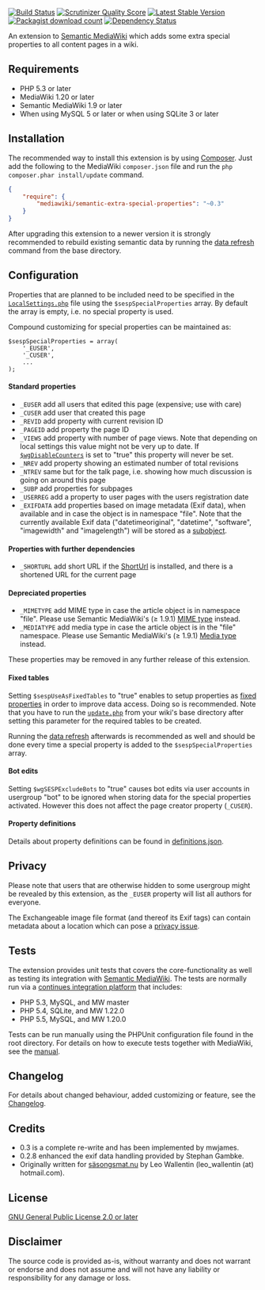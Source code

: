 [![Build Status](https://travis-ci.org/SemanticMediaWiki/SemanticExtraSpecialProperties.png?branch=master)](https://travis-ci.org/SemanticMediaWiki/SemanticExtraSpecialProperties)
[![Scrutinizer Quality Score](https://scrutinizer-ci.com/g/SemanticMediaWiki/SemanticExtraSpecialProperties/badges/quality-score.png?s=9cc8ce493f63f5c2c22db71b2061b4b8c21f43ba)](https://scrutinizer-ci.com/g/SemanticMediaWiki/SemanticExtraSpecialProperties/)
[![Latest Stable Version](https://poser.pugx.org/mediawiki/semantic-extra-special-properties/version.png)](https://packagist.org/packages/mediawiki/semantic-extra-special-properties)
[![Packagist download count](https://poser.pugx.org/mediawiki/semantic-extra-special-properties/d/total.png)](https://packagist.org/packages/mediawiki/semantic-extra-special-properties)
[![Dependency Status](https://www.versioneye.com/php/mediawiki:semantic-extra-special-properties/badge.png)](https://www.versioneye.com/php/mediawiki:semantic-extra-special-properties)

An extension to [Semantic MediaWiki][smw] which adds some extra special properties to all content pages in a wiki.

## Requirements

- PHP 5.3 or later
- MediaWiki 1.20 or later
- Semantic MediaWiki 1.9 or later
- When using MySQL 5 or later or when using SQLite 3 or later

## Installation

The recommended way to install this extension is by using [Composer][composer]. Just add the following to the
MediaWiki `composer.json` file and run the ``php composer.phar install/update`` command.

```json
{
	"require": {
		"mediawiki/semantic-extra-special-properties": "~0.3"
	}
}
```
After upgrading this extension to a newer version it is strongly recommended to rebuild existing semantic data by running the [data refresh][data-refresh] command from the base directory.

## Configuration

Properties that are planned to be included need to be specified in the [`LocalSettings.php`][mw-localsettings] file using the `$sespSpecialProperties`
array. By default the array is empty, i.e. no special property is used.

Compound customizing for special properties can be maintained as:
```
$sespSpecialProperties = array(
	'_EUSER',
	'_CUSER',
	...
);
```
#### Standard properties

- `_EUSER` add all users that edited this page (expensive; use with care)
- `_CUSER` add user that created this page
- `_REVID` add property with current revision ID
- `_PAGEID` add property the page ID
- `_VIEWS` add property with number of page views. Note that depending on local settings this value might not be
very up to date. If [`$wgDisableCounters`][$wgDisableCounters] is set to
"true" this property will never be set.
- `_NREV` add property showing an estimated number of total revisions
- `_NTREV` same but for the talk page, i.e. showing how much discussion is going on around this page
- `_SUBP` add properties for subpages
- `_USERREG` add a property to user pages with the users registration date
- `_EXIFDATA` add properties based on image metadata (Exif data), when available and in case the object
is in namespace "file". Note that the currently available Exif data ("datetimeoriginal", "datetime", "software",
"imagewidth" and "imagelength") will be stored as a [subobject][subobject].

#### Properties with further dependencies

- `_SHORTURL` add short URL if the [ShortUrl][ShortUrl]
is installed, and there is a shortened URL for the current page

#### Depreciated properties

- `_MIMETYPE` add MIME type in case the article object is in namespace "file". Please use Semantic MediaWiki's
(≥ 1.9.1) [MIME type][MIME type] instead.
- `_MEDIATYPE` add media type in case the article object is in the "file" namespace. Please use Semantic MediaWiki's
(≥ 1.9.1) [Media type][Media type] instead.

These properties may be removed in any further release of this extension.

#### Fixed tables

Setting `$sespUseAsFixedTables` to "true" enables to setup properties as [fixed properties][fixedprop] in order to
improve data access. Doing so is recommended. Note that you have to run the [`update.php`][mw-update] from your wiki's base directory after setting this parameter for the required tables to be created.

Running the [data refresh][data-refresh] afterwards is recommended as well and should be done every time a special property is added to the `$sespSpecialProperties` array.

#### Bot edits

Setting ``$wgSESPExcludeBots`` to "true" causes bot edits via user accounts in usergroup "bot" to be ignored when storing data for the special properties activated. However this does not affect the page creator property (`_CUSER`).

#### Property definitions

Details about property definitions can be found in [definitions.json](/src/definitions.json).

## Privacy

Please note that users that are otherwise hidden to some usergroup might be revealed by this extension,
as the `_EUSER` property will list all authors for everyone.

The Exchangeable image file format (and thereof its Exif tags) can contain metadata about a location which
can pose a [privacy issue][privacy].

## Tests

The extension provides unit tests that covers the core-functionality as well as testing its integration with
[Semantic MediaWiki][smw]. The tests are normally run via a [continues integration platform][travis] that includes:
- PHP 5.3, MySQL, and MW master
- PHP 5.4, SQLite, and MW 1.22.0
- PHP 5.5, MySQL, and MW 1.20.0

Tests can be run manually using the PHPUnit configuration file found in the root directory. For details on how to
execute tests together with MediaWiki, see the [manual][mw-testing].

## Changelog

For details about changed behaviour, added customizing or feature, see the [Changelog](CHANGELOG.md).

## Credits

- 0.3 is a complete re-write and has been implemented by mwjames.
- 0.2.8 enhanced the exif data handling provided by Stephan Gambke.
- Originally written for [säsongsmat.nu][säsongsmat] by Leo Wallentin (leo_wallentin (at) hotmail.com).

## License

[GNU General Public License 2.0 or later][licence]

## Disclaimer

The source code is provided as-is, without warranty and does not warrant or endorse and does not assume and will
not have any liability or responsibility for any damage or loss.

[composer]: https://getcomposer.org/
[licence]: https://www.gnu.org/copyleft/gpl.html
[mwcomposer]: https://www.mediawiki.org/wiki/Composer
[smw]: https://www.semantic-mediawiki.org/wiki/Semantic_MediaWiki
[subobject]: https://semantic-mediawiki.org/wiki/Subobject
[$wgDisableCounters]: https://www.mediawiki.org/wiki/Manual:$wgDisableCounters
[privacy]: https://en.wikipedia.org/wiki/Exchangeable_image_file_format#Privacy_and_security
[travis]: https://travis-ci.org/SemanticMediaWiki/SemanticExtraSpecialProperties
[säsongsmat]: http://säsongsmat.nu
[mw-testing]: https://www.mediawiki.org/wiki/Manual:PHP_unit_testing
[fixedprop]: https://www.semantic-mediawiki.org/wiki/Help:Fixed_properties
[MIME type]: https://semantic-mediawiki.org/wiki/Help:Special_property_MIME_type
[Media type]: https://semantic-mediawiki.org/wiki/Help:Special_property_Media_type
[ShortUrl]: https://www.mediawiki.org/wiki/Extension:ShortUrl
[data-refresh]: https://semantic-mediawiki.org/wiki/Help:Data_refresh#Examples
[mw-update]: https://www.mediawiki.org/wiki/Manual:Update.php
[mw-localsettings]: https://www.mediawiki.org/wiki/Localsettings
